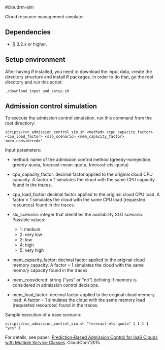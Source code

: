 #cloudrm-sim

Cloud resource management simulator

## Dependencies

- [*R*](https://cran.r-project.org/) 3.2.x or higher.

## Setup environment

After having *R* installed, you need to download the input data, create the directory structure
and install *R* packages. In order to do that, go the root directory and run this script:

```
./download_input_and_setup.sh
```

## Admission control simulation 

To execute the admission control simulation, run this command from the root directiory:

``` 
scripts/run_admission_control_sim.sh <method> <cpu_capacity_factor> <cpu_load_factor> <slo_scenario> <mem_capacity_factor> <mem_considered>"
```

Input parameters:
 - method: name of the admission control method (greedy-norejection, greedy-quota,
   forecast-mean-quota, forecast-ets-quota)

 - cpu_capacity_factor: decimal factor applied to the original cloud CPU capacity. A factor = 1 simulates
   the cloud with the same CPU capacity found in the traces.

 - cpu_load_factor: decimal factor applied to the original cloud CPU load. A factor = 1 simulates
   the cloud with the same CPU load (requested resources) found in the traces.

 - slo_scenario: integer that identifies the availability SLO scenario. Possible values:
   - 1: medium
   - 2: very low
   - 3: low
   - 4: high
   - 5: very high

 - mem_capacity_factor: decimal factor applied to the original cloud memory capacity. A factor = 1 simulates
   the cloud with the same memory capacity found in the traces.

 - mem_considered: string ("yes" or "no") defining if memory is considered in admission control
   decisions.

 - mem_load_factor: decimal factor applied to the original cloud memory load. A factor = 1 simulates
   the cloud with the same memory load (requested resources) found in the traces.

Sample execution of a base scenario:

```
scripts/run_admission_control_sim.sh "forecast-ets-quota" 1 1 1 1 "yes" 1
```


For details, see paper:
[Prediction-Based Admission Control for IaaS Clouds with Multiple Service Classes](http://ieeexplore.ieee.org/xpls/abs_all.jsp?arnumber=7396141). CloudCom'2015.

